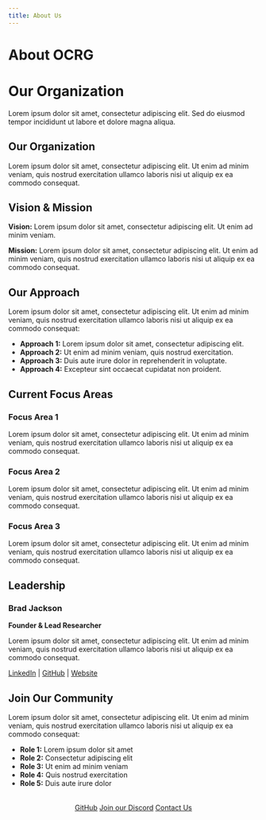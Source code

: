 ```yaml
---
title: About Us
---
```


# About OCRG

<div class="hero about">
  <h1>Our Organization</h1>
  <p>Lorem ipsum dolor sit amet, consectetur adipiscing elit. Sed do eiusmod tempor incididunt ut labore et dolore magna aliqua.</p>
</div>

## Our Organization

Lorem ipsum dolor sit amet, consectetur adipiscing elit. Ut enim ad minim veniam, quis nostrud exercitation ullamco laboris nisi ut aliquip ex ea commodo consequat.

## Vision & Mission

**Vision:** Lorem ipsum dolor sit amet, consectetur adipiscing elit. Ut enim ad minim veniam.

**Mission:** Lorem ipsum dolor sit amet, consectetur adipiscing elit. Ut enim ad minim veniam, quis nostrud exercitation ullamco laboris nisi ut aliquip ex ea commodo consequat.

## Our Approach

Lorem ipsum dolor sit amet, consectetur adipiscing elit. Ut enim ad minim veniam, quis nostrud exercitation ullamco laboris nisi ut aliquip ex ea commodo consequat:

- **Approach 1:** Lorem ipsum dolor sit amet, consectetur adipiscing elit.
- **Approach 2:** Ut enim ad minim veniam, quis nostrud exercitation.
- **Approach 3:** Duis aute irure dolor in reprehenderit in voluptate.
- **Approach 4:** Excepteur sint occaecat cupidatat non proident.

## Current Focus Areas

### Focus Area 1
Lorem ipsum dolor sit amet, consectetur adipiscing elit. Ut enim ad minim veniam, quis nostrud exercitation ullamco laboris nisi ut aliquip ex ea commodo consequat.

### Focus Area 2
Lorem ipsum dolor sit amet, consectetur adipiscing elit. Ut enim ad minim veniam, quis nostrud exercitation ullamco laboris nisi ut aliquip ex ea commodo consequat.

### Focus Area 3
Lorem ipsum dolor sit amet, consectetur adipiscing elit. Ut enim ad minim veniam, quis nostrud exercitation ullamco laboris nisi ut aliquip ex ea commodo consequat.

## Leadership

<div class="team-grid">
  <div class="team-card">
    <div class="team-card-content">
      <h3>Brad Jackson</h3>
      <p><strong>Founder & Lead Researcher</strong></p>
      <p>Lorem ipsum dolor sit amet, consectetur adipiscing elit. Ut enim ad minim veniam, quis nostrud exercitation ullamco laboris nisi ut aliquip ex ea commodo consequat.</p>
      <div class="social-links">
        <a href="https://linkedin.com/in/bradley-jackson-a73a92191" target="_blank">LinkedIn</a> | 
        <a href="https://github.com/iron-hope-shop" target="_blank">GitHub</a> | 
        <a href="https://brad-jackson.com" target="_blank">Website</a>
      </div>
    </div>
  </div>
</div>

## Join Our Community

Lorem ipsum dolor sit amet, consectetur adipiscing elit. Ut enim ad minim veniam, quis nostrud exercitation ullamco laboris nisi ut aliquip ex ea commodo consequat:

- **Role 1:** Lorem ipsum dolor sit amet
- **Role 2:** Consectetur adipiscing elit
- **Role 3:** Ut enim ad minim veniam
- **Role 4:** Quis nostrud exercitation
- **Role 5:** Duis aute irure dolor

<div style="text-align: center; margin: 2rem 0;">
  <a href="https://github.com/OCRG" class="md-button md-button--primary">GitHub</a>
  <a href="https://discord.gg/6SDUxJzSdr" class="md-button md-button--primary">Join our Discord</a>
  <a href="contact.md" class="md-button">Contact Us</a>
</div> 
